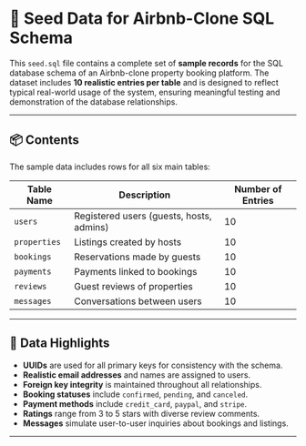 # 🧪 Seed Data for Airbnb-Clone SQL Schema

This `seed.sql` file contains a complete set of **sample records** for the SQL database schema of an Airbnb-clone property booking platform. The dataset includes **10 realistic entries per table** and is designed to reflect typical real-world usage of the system, ensuring meaningful testing and demonstration of the database relationships.

---

## 📦 Contents

The sample data includes rows for all six main tables:

| Table Name   | Description                                 | Number of Entries |
|--------------|---------------------------------------------|-------------------|
| `users`      | Registered users (guests, hosts, admins)    | 10                |
| `properties` | Listings created by hosts                   | 10                |
| `bookings`   | Reservations made by guests                 | 10                |
| `payments`   | Payments linked to bookings                 | 10                |
| `reviews`    | Guest reviews of properties                 | 10                |
| `messages`   | Conversations between users                 | 10                |

---

## 🔑 Data Highlights

- **UUIDs** are used for all primary keys for consistency with the schema.
- **Realistic email addresses** and names are assigned to users.
- **Foreign key integrity** is maintained throughout all relationships.
- **Booking statuses** include `confirmed`, `pending`, and `canceled`.
- **Payment methods** include `credit_card`, `paypal`, and `stripe`.
- **Ratings** range from 3 to 5 stars with diverse review comments.
- **Messages** simulate user-to-user inquiries about bookings and listings.

---

